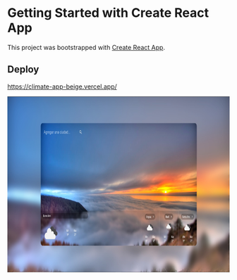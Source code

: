 # Getting Started with Create React App

This project was bootstrapped with [Create React App](https://github.com/facebook/create-react-app).

## Deploy

<a>https://climate-app-beige.vercel.app/</a>

<p align="center">
  <img height="400" src="./app.jpg" />
</p>

